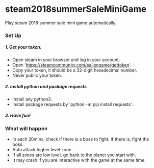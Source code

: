 # steam2018summerSaleMiniGame
Play steam 2018 summer sale mini game automatically.

### Set Up

##### 1. Get your token:

- Open steam in your browser and log in your account.
- Open 'https://steamcommunity.com/saliengame/gettoken'.
- Copy your token, it should be a 32-digit hexadecimal number.
- Never public your token.

##### 2. Install python and package requests

- Install any python3.
- Install package requests by 'python -m pip install requests'.

##### 3. Have fun!

### What will happen

- In each 20mins, check if there is a boss to fight. If there is, fight the boss.
- Auto attack higher level zone. 
- If all zones are low level, go back to the planet you start with.
- It may crash if you are interactive with the game at the same time.
